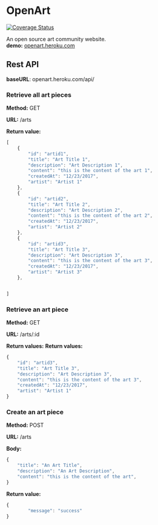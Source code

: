 # OpenArt

[![Coverage Status](https://coveralls.io/repos/hamzali/openart/badge.svg?branch=master)](https://coveralls.io/r/hamzali/openart?branch=master)

An open source art community website.\
**demo:** [openart.heroku.com](https://openart.heroku.com)


## Rest API

**baseURL**: openart.heroku.com/api/

### **Retrieve all art pieces**

**Method:** GET

**URL:** /arts

**Return value:** 
```javascript
[
    {
        "id": "artid1",
        "title": "Art Title 1",
        "description": "Art Description 1",
        "content": "this is the content of the art 1",
        "createdAt": "12/23/2017",
        "artist": "Artist 1"
    },
    {
        "id": "artid2",
        "title": "Art Title 2",
        "description": "Art Description 2",
        "content": "this is the content of the art 2",
        "createdAt": "12/23/2017",
        "artist": "Artist 2"
    },
    {
        "id": "artid3",
        "title": "Art Title 3",
        "description": "Art Description 3",
        "content": "this is the content of the art 3",
        "createdAt": "12/23/2017",
        "artist": "Artist 3"
    },


]
```

### **Retrieve an art piece**

**Method:** GET

**URL:** /arts/:id

**Return values:**
**Return values:** 
```javascript
{
    "id": "artid3",
    "title": "Art Title 3",
    "description": "Art Description 3",
    "content": "this is the content of the art 3",
    "createdAt": "12/23/2017",
    "artist": "Artist 1" 
}
```


### **Create an art piece**

**Method:** POST

**URL:** /arts

**Body:**
```javascript
{
    "title": "An Art Title",
    "description": "An Art Description",
    "content": "this is the content of the art", 
}
```


**Return value:** 
```javascript
{
        "message": "success"
}
```
